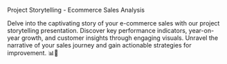 Project Storytelling - Ecommerce Sales Analysis

Delve into the captivating story of your e-commerce sales with our project storytelling presentation. Discover key performance indicators, year-on-year growth, and customer insights through engaging visuals.
Unravel the narrative of your sales journey and gain actionable strategies for improvement. 📊🚀
